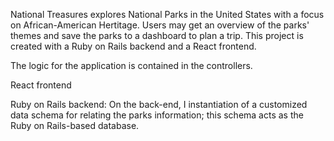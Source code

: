 National Treasures explores National Parks in the United States with a focus on African-American Hertitage. Users may get an overview of the parks' themes and save the parks to a dashboard to plan a trip. This project is created with a Ruby on Rails backend and a React frontend.

The logic for the application is contained in the controllers.

React frontend

Ruby on Rails backend:
On the back-end, I instantiation of a customized data schema for relating the parks information; this schema acts as the Ruby on Rails-based database.